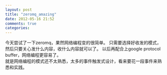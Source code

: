 ```yaml
---
layout: post
title: "zeromq_amazing"
date: 2012-05-16 21:52
comments: true
categories: 
---
```

今天尝试了一下zeromq，果然网络编程变的很简单。 只需要选择好收发的模式，然后只要关心发什么内容，收什么内容就可以了。 以后再配合上google protocol buffer，网络编程更容易了。   
就是网络编程的模式还不太熟悉，太多的事件触发式设计，看来要花一段事件来熟悉和实践。


